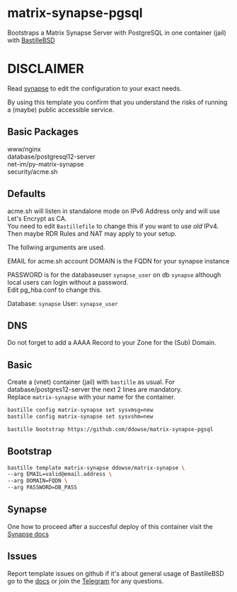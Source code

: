 # matrix-synapse-pgsql
Bootstraps a Matrix Synapse Server with PostgreSQL in one container (jail) with [BastilleBSD](https://bastillebsd.org/)  

# DISCLAIMER

Read [synapse](https://github.com/matrix-org/synapse/tree/master/docs) to edit the configuration to your exact needs. 

By using this template you confirm that you understand the risks of running a (maybe) public accessible service.

## Basic Packages

www/nginx   
database/postgresql12-server   
net-im/py-matrix-synapse   
security/acme.sh   

## Defaults

acme.sh will listen in standalone mode on IPv6 Address only and will use Let's Encrypt as CA.    
You need to edit `Bastillefile` to change this if you want to use *old* IPv4. 
Then maybe RDR Rules and NAT may apply to your setup. 

The follwing arguments are used. 

EMAIL for acme.sh account
DOMAIN is the FQDN for your synapse instance

PASSWORD is for the databaseuser `synapse_user` on db `synapse` although local users can login without a password.   
Edit pg_hba.conf to change this. 

Database: `synapse` 
User: `synapse_user`

## DNS

Do not forget to add a AAAA Record to your Zone for the (Sub) Domain. 

## Basic

Create a (vnet) container (jail) with `bastille` as usual. For database/postgres12-server the next 2 lines are mandatory.   
Replace `matrix-synapse` with your name for the container. 

```bash
bastille config matrix-synapse set sysvmsg=new
bastille config matrix-synapse set sysvshm=new
```

```bash
bastille bootstrap https://github.com/ddowse/matrix-synapse-pgsql
```

## Bootstrap

```bash
bastille template matrix-synapse ddowse/matrix-synapse \
--arg EMAIL=valid@email.address \
--arg DOMAIN=FQDN \
--arg PASSWORD=DB_PASS
```

## Synapse

One how to proceed after a succesful deploy of this container visit the [Synapse docs](https://github.com/matrix-org/synapse/blob/develop/docs/admin_api/user_admin_api.md)

## Issues

Report template issues on github if it's about general usage of BastilleBSD go to the [docs](https://bastille.readthedocs.io/en/latest/) or join the [Telegram](https://t.me/BastilleBSD) for any questions. 
